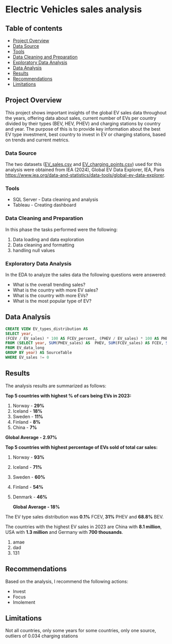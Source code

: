 # Electric Vehicles sales analysis

## Table of contents

- [Project Overview](#project-overview)
- [Data Source](#data-source)
- [Tools](#tools)
- [Data Cleaning and Preparation](#data-cleaning-and-preparation)
- [Exploratory Data Analysis](#exploratory-data-analysis)
- [Data Analysis](#data-analysis)
- [Results](#results)
- [Recommendations](#recommendations)
- [Limitations](#limitations)

## Project Overview 

This project shows important insights of the global EV sales data throughout the years, offering data about sales, current number of EVs per country divided by their types (BEV, HEV, PHEV) and charging stations by country and year. The purpose of this is to provide key information about the best EV type investment, best country to invest in EV or charging stations, based on trends and current metrics.

### Data Source

The two datasets ([EV_sales.csv](https://github.com/diegoislasm/Data_projects/blob/main/EV_sales.csv) and [EV_charging_points.csv](https://github.com/diegoislasm/Data_projects/blob/main/EV_charging_points.csv)) used for this analysis were obtained from IEA (2024), Global EV Data Explorer, IEA, Paris https://www.iea.org/data-and-statistics/data-tools/global-ev-data-explorer.

### Tools

- SQL Server - Data cleaning and analysis
- Tableau - Creating dashboard

### Data Cleaning and Preparation

In this phase  the tasks performed were the following:

1. Data loading and data exploration
2. Data cleaning and formatting
3. handling null values

### Exploratory Data Analysis

In the EDA to analyze the sales data the following questions were answered:

- What is the overall trending sales?
- What is the country with more EV sales?
- What is the country with more EVs?
- What is the most popular type of EV?

## Data Analysis

```sql
CREATE VIEW EV_types_distribution AS
SELECT year, 
(FCEV / EV_sales) * 100 AS FCEV_percent, (PHEV / EV_sales) * 100 AS PHEV_percent, (BEV / EV_sales) * 100 AS BEV_percent
FROM (SELECT year, SUM(PHEV_sales) AS  PHEV, SUM(FCEV_sales) AS FCEV, SUM(BEV_sales) AS BEV, (SUM(PHEV_sales) + SUM(FCEV_sales) + SUM(BEV_sales)) AS EV_sales
FROM EV_data_long
GROUP BY year) AS SourceTable
WHERE EV_sales != 0
```

## Results

The analysis results are summarized as follows:

**Top 5 countries with highest % of cars being EVs in 2023:**
1. Norway - **29%**
2. Iceland - **18%**
3. Sweden - **11%**
4. Finland - **8%**
5. China - **7%**

  **Global Average - 2.97%**


**Top 5 countries with highest percentage of EVs sold of total car sales:**
1. Norway - **93%**
2. Iceland - **71%**
3. Sweden - **60%**
4. Finland - **54%**
5. Denmark - **46%**

   **Global Average - 18%**
  
The EV type sales distribution was **0.1%** FCEV, **31%** PHEV and **68.8%** BEV.

The countries with the highest EV sales in 2023 are China with **8.1 million**, USA with **1.3 million** and Germany with **700 thousands**.

1. amae
2. dad
3. 131

## Recommendations

Based on the analysis, I recommend the following actions:
- Invest
- Focus
- Imolement

## Limitations

Not all countries, only some years for some countries, only one source, outliers of 0.034 charging stations

